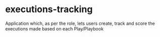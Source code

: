 # executions-tracking
Application which, as per the role, lets users create, track and score the executions made based on each Play/Playbook
